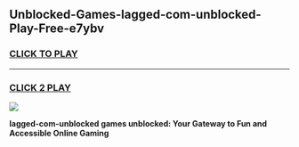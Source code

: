 
## Unblocked-Games-lagged-com-unblocked-Play-Free-e7ybv
<h3>
<a href="https://premium76.site?title=lagged-com-unblocked&ref=18A1">CLICK TO PLAY</a></h3>
<hr>

<h3>
<a href="https://premium76.site?title=lagged-com-unblocked&ref=18A1">CLICK 2 PLAY</a>
  
</h3>

<a href="https://premium76.site?title=lagged-com-unblocked&ref=18A1"><img src="https://clearcache.store/games.png"></a>


**lagged-com-unblocked games unblocked: Your Gateway to Fun and Accessible Online Gaming**
